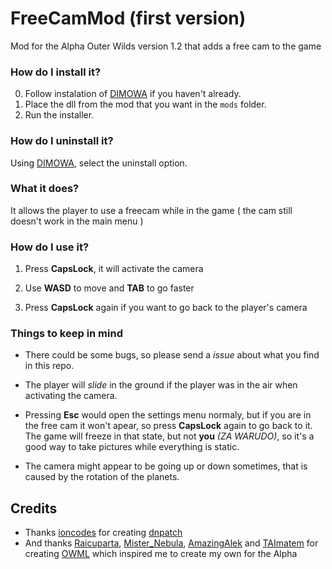 # FreeCamMod (first version) 
Mod for the Alpha Outer Wilds version 1.2 that adds a free cam to the game

### How do I install it?

0. Follow instalation of [DIMOWA](https://github.com/ShoosGun/DIMOWA) if you haven't already. 
1. Place the dll from the mod that you want in the `mods` folder.
2. Run the installer.

### How do I uninstall it?

Using [DIMOWA](https://github.com/ShoosGun/DIMOWA), select the uninstall option.

### What it does?

It allows the player to use a freecam while in the game ( the cam still doesn't work in the main menu )

### How do I use it?

1. Press **CapsLock**, it will activate the camera

2. Use **WASD** to move and **TAB** to go faster

3. Press **CapsLock** again if you want to go back to the player's camera

### Things to keep in mind

- There could be some bugs, so please send a *issue* about what you find in this repo.

- The player will *slide* in the ground if the player was in the air when activating the camera. 

- Pressing **Esc** would open the settings menu normaly, but if you are in the free cam it won't apear, so press **CapsLock** again to go back to it. The game will freeze in that state, but not **you** *(ZA WARUDO)*, so it's a good way to take pictures while everything is static.

- The camera might appear to be going up or down sometimes, that is caused by the rotation of the planets.
  
 ## Credits
  - Thanks [ioncodes](https://github.com/ioncodes) for creating [dnpatch](https://github.com/ioncodes/dnpatch)
  - And thanks [Raicuparta](https://github.com/Raicuparta), [Mister_Nebula](https://github.com/misternebula), [AmazingAlek](https://github.com/amazingalek) and [TAImatem](https://github.com/TAImatem) for creating [OWML](https://github.com/amazingalek/owml) which inspired me to create my own for the Alpha 
  
  
